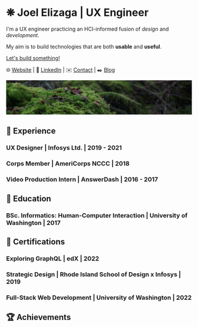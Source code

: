 # ❋ Joel Elizaga | UX Engineer

I'm a UX engineer practicing an HCI-informed fusion of *design* and
*development*.

My aim is to build technologies that are both **usable** and **useful**.

[Let's build something!](https://joelelizaga.com/#contact)

🌐 [Website](https://joelelizaga.com) | 👔 [LinkedIn](https://linkedin.com/joel-elizaga) | ✉️ [Contact](https://joelelizaga.com/#contact) | ✒️ [Blog](https://joelelizaga.com/blog)

![A mossy rock resting on the forest floor.](mossy-rock.jpg)

## 💼 Experience

### UX Designer | Infosys Ltd. | 2019 - 2021

### Corps Member | AmeriCorps NCCC | 2018

### Video Production Intern | AnswerDash | 2016 - 2017

## 🧮 Education

### BSc. Informatics: Human-Computer Interaction | University of Washington | 2017

## 📘 Certifications

### Exploring GraphQL | edX | 2022

### Strategic Design | Rhode Island School of Design x Infosys | 2019

### Full-Stack Web Development | University of Washington | 2022

## 🏆 Achievements
